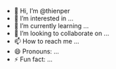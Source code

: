 - 👋 Hi, I’m @thienper
- 👀 I’m interested in ...
- 🌱 I’m currently learning ...
- 💞️ I’m looking to collaborate on ...
- 📫 How to reach me ...
- 😄 Pronouns: ...
- ⚡ Fun fact: ...

<!---
thienper/thienper is a ✨ special ✨ repository because its `README.md` (this file) appears on your GitHub profile.
You can click the Preview link to take a look at your changes.
--->
